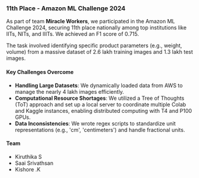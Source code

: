 ### 11th Place - Amazon ML Challenge 2024

As part of team **Miracle Workers**, we participated in the Amazon ML Challenge 2024, securing 11th place nationally among top institutions like IITs, NITs, and IIITs. We achieved an F1 score of 0.715.

The task involved identifying specific product parameters (e.g., weight, volume) from a massive dataset of 2.6 lakh training images and 1.3 lakh test images.

#### Key Challenges Overcome
- **Handling Large Datasets**: We dynamically loaded data from AWS to manage the nearly 4 lakh images efficiently.
- **Computational Resource Shortages**: We utilized a Tree of Thoughts (ToT) approach and set up a local server to coordinate multiple Colab and Kaggle instances, enabling distributed computing with T4 and P100 GPUs.
- **Data Inconsistencies**: We wrote regex scripts to standardize unit representations (e.g., 'cm', 'centimeters') and handle fractional units.

#### Team
- Kiruthika S
- Saai Srivathsan
- Kishore .K